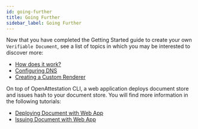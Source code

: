 ```yaml
---
id: going-further
title: Going Further
sidebar_label: Going Further
---
```


Now that you have completed the Getting Started guide to create your own `Verifiable Document`, see a list of topics in which you may be interested to discover more:

- [How does it work?](/docs/docs-section/how-does-it-work/introduction)
- [Configuring DNS](/docs/developer-section/quickstart/configure-dns)
- [Creating a Custom Renderer](/docs/developer-section/quickstart/create-custom-renderer)

On top of OpenAttestation CLI, a web application deploys document store and issues hash to your document store. You will find more information in the following tutorials:

- [Deploying Document with Web App](/docs/integrator-section/webapp-tutorial/deploy-document-store-webapp)
- [Issuing Document with Web App](/docs/integrator-section/webapp-tutorial/issue-document-store-webapp)
